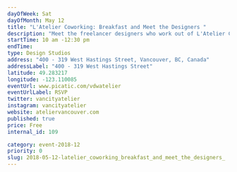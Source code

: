 ```yaml
---
dayOfWeek: Sat
dayOfMonth: May 12
title: "L'Atelier Coworking: Breakfast and Meet the Designers "
description: "Meet the freelancer designers who work out of L'Atelier Coworking and learn about the ins and out of #freelance life. L'Atelier will be providing light breakfast, coffee, and tea. <br> <br> L'Atelier, French for workshop, is a Co-Working space, event space, and networking hub in Gastown for creative entrepreneurs, startups, and freelancers. <br> <br> We provide comfortable, inspiring, and affordable space for individuals and small businesses to realize their projects and connect with a community of likeminded creators."
startTime: 10 am -12:30 pm
endTime: 
type: Design Studios
address: "400 - 319 West Hastings Street, Vancouver, BC, Canada"
addressLabel: "400 - 319 West Hastings Street"
latitude: 49.283217
longitude: -123.110085
eventUrl: www.picatic.com/vdwatelier
eventUrlLabel: RSVP
twitter: vancityatelier
instagram: vancityatelier
website: ateliervancouver.com
published: true
price: Free
internal_id: 109

category: event-2018-12
priority: 0
slug: 2018-05-12-latelier_coworking_breakfast_and_meet_the_designers_
---
```

